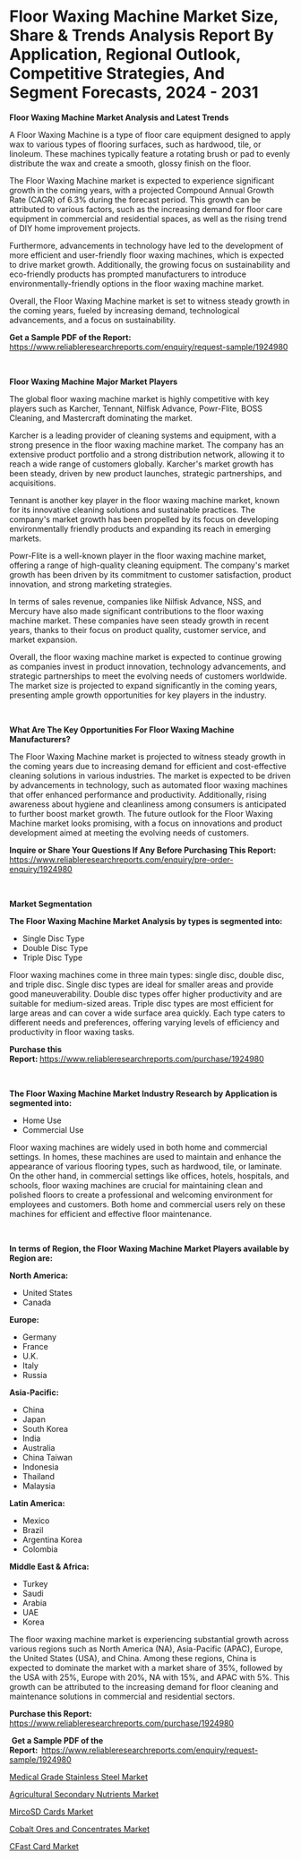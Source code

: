 <p><h1>Floor Waxing Machine Market Size, Share & Trends Analysis Report By Application, Regional Outlook, Competitive Strategies, And Segment Forecasts, 2024 - 2031</h1></p><p><strong>Floor Waxing Machine Market Analysis and Latest Trends</strong></p>
<p><p>A Floor Waxing Machine is a type of floor care equipment designed to apply wax to various types of flooring surfaces, such as hardwood, tile, or linoleum. These machines typically feature a rotating brush or pad to evenly distribute the wax and create a smooth, glossy finish on the floor.</p><p>The Floor Waxing Machine market is expected to experience significant growth in the coming years, with a projected Compound Annual Growth Rate (CAGR) of 6.3% during the forecast period. This growth can be attributed to various factors, such as the increasing demand for floor care equipment in commercial and residential spaces, as well as the rising trend of DIY home improvement projects.</p><p>Furthermore, advancements in technology have led to the development of more efficient and user-friendly floor waxing machines, which is expected to drive market growth. Additionally, the growing focus on sustainability and eco-friendly products has prompted manufacturers to introduce environmentally-friendly options in the floor waxing machine market.</p><p>Overall, the Floor Waxing Machine market is set to witness steady growth in the coming years, fueled by increasing demand, technological advancements, and a focus on sustainability.</p></p>
<p><strong>Get a Sample PDF of the Report:&nbsp;</strong> <a href="https://www.reliableresearchreports.com/enquiry/request-sample/1924980">https://www.reliableresearchreports.com/enquiry/request-sample/1924980</a></p>
<p>&nbsp;</p>
<p><strong>Floor Waxing Machine Major Market Players</strong></p>
<p><p>The global floor waxing machine market is highly competitive with key players such as Karcher, Tennant, Nilfisk Advance, Powr-Flite, BOSS Cleaning, and Mastercraft dominating the market. </p><p>Karcher is a leading provider of cleaning systems and equipment, with a strong presence in the floor waxing machine market. The company has an extensive product portfolio and a strong distribution network, allowing it to reach a wide range of customers globally. Karcher's market growth has been steady, driven by new product launches, strategic partnerships, and acquisitions.</p><p>Tennant is another key player in the floor waxing machine market, known for its innovative cleaning solutions and sustainable practices. The company's market growth has been propelled by its focus on developing environmentally friendly products and expanding its reach in emerging markets.</p><p>Powr-Flite is a well-known player in the floor waxing machine market, offering a range of high-quality cleaning equipment. The company's market growth has been driven by its commitment to customer satisfaction, product innovation, and strong marketing strategies.</p><p>In terms of sales revenue, companies like Nilfisk Advance, NSS, and Mercury have also made significant contributions to the floor waxing machine market. These companies have seen steady growth in recent years, thanks to their focus on product quality, customer service, and market expansion.</p><p>Overall, the floor waxing machine market is expected to continue growing as companies invest in product innovation, technology advancements, and strategic partnerships to meet the evolving needs of customers worldwide. The market size is projected to expand significantly in the coming years, presenting ample growth opportunities for key players in the industry.</p></p>
<p>&nbsp;</p>
<p><strong>What Are The Key Opportunities For Floor Waxing Machine Manufacturers?</strong></p>
<p><p>The Floor Waxing Machine market is projected to witness steady growth in the coming years due to increasing demand for efficient and cost-effective cleaning solutions in various industries. The market is expected to be driven by advancements in technology, such as automated floor waxing machines that offer enhanced performance and productivity. Additionally, rising awareness about hygiene and cleanliness among consumers is anticipated to further boost market growth. The future outlook for the Floor Waxing Machine market looks promising, with a focus on innovations and product development aimed at meeting the evolving needs of customers.</p></p>
<p><strong>Inquire or Share Your Questions If Any Before Purchasing This Report:</strong> <a href="https://www.reliableresearchreports.com/enquiry/pre-order-enquiry/1924980">https://www.reliableresearchreports.com/enquiry/pre-order-enquiry/1924980</a></p>
<p>&nbsp;</p>
<p><strong>Market Segmentation</strong></p>
<p><strong>The Floor Waxing Machine Market Analysis by types is segmented into:</strong></p>
<p><ul><li>Single Disc Type</li><li>Double Disc Type</li><li>Triple Disc Type</li></ul></p>
<p><p>Floor waxing machines come in three main types: single disc, double disc, and triple disc. Single disc types are ideal for smaller areas and provide good maneuverability. Double disc types offer higher productivity and are suitable for medium-sized areas. Triple disc types are most efficient for large areas and can cover a wide surface area quickly. Each type caters to different needs and preferences, offering varying levels of efficiency and productivity in floor waxing tasks.</p></p>
<p><strong>Purchase this Report:&nbsp;</strong><a href="https://www.reliableresearchreports.com/purchase/1924980">https://www.reliableresearchreports.com/purchase/1924980</a></p>
<p>&nbsp;</p>
<p><strong>The Floor Waxing Machine Market Industry Research by Application is segmented into:</strong></p>
<p><ul><li>Home Use</li><li>Commercial Use</li></ul></p>
<p><p>Floor waxing machines are widely used in both home and commercial settings. In homes, these machines are used to maintain and enhance the appearance of various flooring types, such as hardwood, tile, or laminate. On the other hand, in commercial settings like offices, hotels, hospitals, and schools, floor waxing machines are crucial for maintaining clean and polished floors to create a professional and welcoming environment for employees and customers. Both home and commercial users rely on these machines for efficient and effective floor maintenance.</p></p>
<p>&nbsp;</p>
<p><strong>In terms of Region, the Floor Waxing Machine Market Players available by Region are:</strong></p>
<p>
    <p> <strong> North America: </strong>
        <ul>
            <li>United States</li>
            <li>Canada</li>
        </ul>
        </p> 
    <p> <strong> Europe: </strong>
        <ul>
            <li>Germany</li>
            <li>France</li>
            <li>U.K.</li>
            <li>Italy</li>
            <li>Russia</li>
        </ul>
        </p> 
    <p> <strong> Asia-Pacific: </strong>
        <ul>
            <li>China</li>
            <li>Japan</li>
            <li>South Korea</li>
            <li>India</li>
            <li>Australia</li>
            <li>China Taiwan</li>
            <li>Indonesia</li>
            <li>Thailand</li>
            <li>Malaysia</li>
        </ul>
        </p> 
    <p> <strong> Latin America: </strong>
        <ul>
            <li>Mexico</li>
            <li>Brazil</li>
            <li>Argentina Korea</li>
            <li>Colombia</li>
        </ul>
        </p> 
    <p> <strong> Middle East & Africa: </strong>
        <ul>
            <li>Turkey</li>
            <li>Saudi</li>
            <li>Arabia</li>
            <li>UAE</li>
            <li>Korea</li>
        </ul>
    </p>
    </p>
<p><p>The floor waxing machine market is experiencing substantial growth across various regions such as North America (NA), Asia-Pacific (APAC), Europe, the United States (USA), and China. Among these regions, China is expected to dominate the market with a market share of 35%, followed by the USA with 25%, Europe with 20%, NA with 15%, and APAC with 5%. This growth can be attributed to the increasing demand for floor cleaning and maintenance solutions in commercial and residential sectors.</p></p>
<p><strong>Purchase this Report: </strong><a href="https://www.reliableresearchreports.com/purchase/1924980">https://www.reliableresearchreports.com/purchase/1924980</a></p>
<p>&nbsp;<strong>Get a Sample PDF of the Report:&nbsp;&nbsp;</strong><a href="https://www.reliableresearchreports.com/enquiry/request-sample/1924980">https://www.reliableresearchreports.com/enquiry/request-sample/1924980</a></p>
<p><strong></strong></p>
<p><p><a href="https://gamy-alyssum-396.notion.site/Global-Medical-Grade-Stainless-Steel-Market-Size-and-Market-Trends-Insights-and-Projections-from-20-ea1304fedbcb4b7a999a32f537482ddd">Medical Grade Stainless Steel Market</a></p><p><a href="https://noble-drawer-34c.notion.site/Agricultural-Secondary-Nutrients-Market-Size-Furnishes-Valuable-Information-Encompassing-Market-Shar-70d8778d76a9456c8126f9e069bbcaba">Agricultural Secondary Nutrients Market</a></p><p><a href="https://view.publitas.com/reportprime-1/mircosd-cards-market-with-the-goal-of-estimating-the-market-size-and-future-growth-potential-of-various-market-segments-based-on-component-applications-end-user-and-region/">MircoSD Cards Market</a></p><p><a href="https://fearless-okapi-6c8.notion.site/Cobalt-Ores-and-Concentrates-Market-Size-Focuses-on-Market-Dynamics-In-Depth-Analysis-and-Future-Pr-143d20d119484758bbfb3b8b9b54c057">Cobalt Ores and Concentrates Market</a></p><p><a href="https://view.publitas.com/reportprime-1/cfast-card-market-challenges-opportunities-and-growth-drivers-and-major-market-players-forecasted-for-period-from-2024-2031/">CFast Card Market</a></p></p>